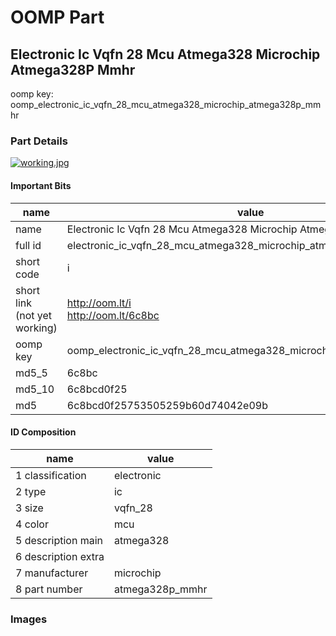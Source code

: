 # OOMP Part  
## Electronic Ic Vqfn 28 Mcu Atmega328 Microchip Atmega328P Mmhr  
  
oomp key: oomp_electronic_ic_vqfn_28_mcu_atmega328_microchip_atmega328p_mmhr  
  
### Part Details  
  
[![working.jpg](working_600.jpg)](working.jpg)  
  
#### Important Bits  
| name | value | 
| --- | --- | 
| name | Electronic Ic Vqfn 28 Mcu Atmega328 Microchip Atmega328P Mmhr | 
| full id | electronic_ic_vqfn_28_mcu_atmega328_microchip_atmega328p_mmhr | 
| short code | i | 
| short link<br>(not yet working) | http://oom.lt/i<br>http://oom.lt/6c8bc | 
| oomp key | oomp_electronic_ic_vqfn_28_mcu_atmega328_microchip_atmega328p_mmhr | 
| md5_5 | 6c8bc | 
| md5_10 | 6c8bcd0f25 | 
| md5 | 6c8bcd0f25753505259b60d74042e09b | 
#### ID Composition  
| name | value | 
| --- | --- | 
| 1 classification | electronic | 
| 2 type | ic | 
| 3 size | vqfn_28 | 
| 4 color | mcu | 
| 5 description main | atmega328 | 
| 6 description extra |  | 
| 7 manufacturer | microchip | 
| 8 part number | atmega328p_mmhr | 
### Images  
